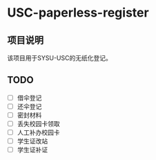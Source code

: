 # USC-paperless-register

## 项目说明
该项目用于SYSU-USC的无纸化登记。

## TODO

- [ ] 借伞登记
- [ ] 还伞登记
- [ ] 密封材料
- [ ] 丢失校园卡领取
- [ ] 人工补办校园卡
- [ ] 学生证改站
- [ ] 学生证补证
